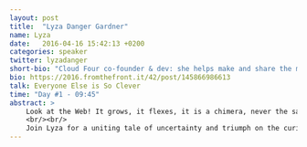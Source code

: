 ```yaml
---
layout: post
title:  "Lyza Danger Gardner"
name: Lyza
date:   2016-04-16 15:42:13 +0200
categories: speaker
twitter: lyzadanger
short-bio: "Cloud Four co-founder & dev: she helps make and share the mobile web. Co-author of Head First Mobile Web."
bio: https://2016.fromthefront.it/42/post/145866986613
talk: Everyone Else is So Clever
time: "Day #1 - 09:45"
abstract: >
    Look at the Web! It grows, it flexes, it is a chimera, never the same one day to the next. Other people make it look so obvious and easy. Other people build beautiful things, develop elegant standards, launch profound projects. Is it that the rest of us are inefficient and frenetic? Or is the web’s awesome, impetuous progress making dilettantes of us all?
    <br/><br/>
    Join Lyza for a uniting tale of uncertainty and triumph on the curious path to the newest browser technologies.
---
```

